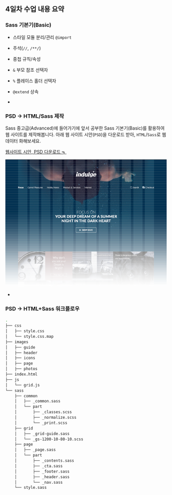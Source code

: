 ## 4일차 수업 내용 요약

### Sass 기본기(Basic)

- 스타일 모듈 분리/관리 `@import`
- 주석(`//`, `/**/`)
- 중첩 규칙/속성
- `&` 부모 참조 선택자
- `%` 플레이스 홀더 선택자
- `@extend` 상속

-

### PSD → HTML/Sass 제작

Sass 중고급(Advanced)에 들어가기에 앞서 공부한 Sass 기본기(Basic)를 활용하여 웹 사이트를 제작해봅니다.
아래 웹 사이트 시안(`PSD`)을 다운로드 받아, `HTML`/`Sass`로 웹 데이터 화해보세요.

[웹사이트 시안, PSD 다운로드 ┓](http://me2.do/xm8jQQTk)

![PSD2Sass](../../IMAGES/psd2sass.png)

-

### PSD → HTML+Sass 워크플로우
```sh
.
├── css
│   ├── style.css
│   └── style.css.map
├── images
│   ├── guide
│   ├── header
│   ├── icons
│   ├── page
│   ├── photos
├── index.html
├── js
│   └── grid.js
└── sass
    ├── common
    │   ├── _common.sass
    │   └── part
    │       ├── _classes.scss
    │       ├── _normalize.scss
    │       └── _print.scss
    ├── grid
    │   ├── _grid-guide.sass
    │   └── _gs-1200-10-80-10.scss
    ├── page
    │   ├── _page.sass
    │   └── part
    │       ├── _contents.sass
    │       ├── _cta.sass
    │       ├── _footer.sass
    │       ├── _header.sass
    │       └── _nav.sass
    └── style.sass
```